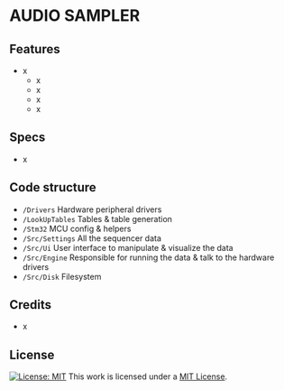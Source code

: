 # AUDIO SAMPLER

## Features
- x
	* x
	* x
	* x
	* x


## Specs
- x


## Code structure
- `/Drivers`			Hardware peripheral drivers
- `/LookUpTables`	Tables & table generation
- `/Stm32`				MCU config & helpers
- `/Src/Settings`	All the sequencer data
- `/Src/Ui`				User interface to manipulate & visualize the data
- `/Src/Engine`		Responsible for running the data & talk to the hardware drivers
- `/Src/Disk`			Filesystem


## Credits
- x

## License
[![License: MIT](https://img.shields.io/badge/License-MIT-yellow.svg)](https://opensource.org/licenses/MIT)
This work is licensed under a [MIT License](https://opensource.org/licenses/MIT).

